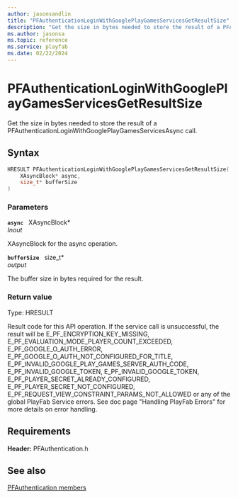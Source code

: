 ```yaml
---
author: jasonsandlin
title: "PFAuthenticationLoginWithGooglePlayGamesServicesGetResultSize"
description: "Get the size in bytes needed to store the result of a PFAuthenticationLoginWithGooglePlayGamesServicesAsync call."
ms.author: jasonsa
ms.topic: reference
ms.service: playfab
ms.date: 02/22/2024
---
```


# PFAuthenticationLoginWithGooglePlayGamesServicesGetResultSize  

Get the size in bytes needed to store the result of a PFAuthenticationLoginWithGooglePlayGamesServicesAsync call.  

## Syntax  
  
```cpp
HRESULT PFAuthenticationLoginWithGooglePlayGamesServicesGetResultSize(  
    XAsyncBlock* async,  
    size_t* bufferSize  
)  
```  
  
### Parameters  
  
**`async`** &nbsp; XAsyncBlock*  
*_Inout_*  
  
XAsyncBlock for the async operation.  
  
**`bufferSize`** &nbsp; size_t*  
*output*  
  
The buffer size in bytes required for the result.  
  
  
### Return value
Type: HRESULT
  
Result code for this API operation. If the service call is unsuccessful, the result will be E_PF_ENCRYPTION_KEY_MISSING, E_PF_EVALUATION_MODE_PLAYER_COUNT_EXCEEDED, E_PF_GOOGLE_O_AUTH_ERROR, E_PF_GOOGLE_O_AUTH_NOT_CONFIGURED_FOR_TITLE, E_PF_INVALID_GOOGLE_PLAY_GAMES_SERVER_AUTH_CODE, E_PF_INVALID_GOOGLE_TOKEN, E_PF_INVALID_GOOGLE_TOKEN, E_PF_PLAYER_SECRET_ALREADY_CONFIGURED, E_PF_PLAYER_SECRET_NOT_CONFIGURED, E_PF_REQUEST_VIEW_CONSTRAINT_PARAMS_NOT_ALLOWED or any of the global PlayFab Service errors. See doc page "Handling PlayFab Errors" for more details on error handling.
  
  
## Requirements  
  
**Header:** PFAuthentication.h
  
## See also  
[PFAuthentication members](../pfauthentication_members.md)  

  
  
